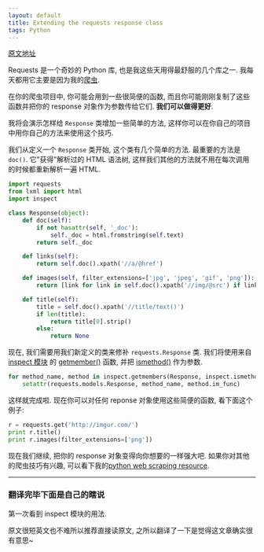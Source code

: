 ```yaml
---
layout: default
title: Extending the requests response class
tags: Python
---
```


[原文地址](http://jakeaustwick.me/extending-the-requests-response-class/)



Requests 是一个奇妙的 Python 库, 也是我这些天用得最舒服的几个库之一. 我每天都用它主要是因为我的[爬虫](http://jakeaustwick.me/python-web-scraping-resource/).



在你的爬虫项目中, 你可能会用到一些很简便的函数, 而且你可能刚刚复制了这些函数并把你的 response 对象作为参数传给它们. **我们可以做得更好**.



我将会演示怎样给 `Response` 类增加一些简单的方法, 这样你可以在你自己的项目中用你自己的方法来使用这个技巧.



我们从定义一个 `Response` 类开始, 这个类有几个简单的方法. 最重要的方法是 `doc()`. 它"获得"解析过的 HTML 语法树, 这样我们其他的方法就不用在每次调用的时候都重新解析一遍 HTML.

```python
import requests
from lxml import html
import inspect

class Response(object):
    def doc(self):
        if not hasattr(self, '_doc'):
            self._doc = html.fromstring(self.text)
        return self._doc

    def links(self):
        return self.doc().xpath('//a/@href')

    def images(self, filter_extensions=['jpg', 'jpeg', 'gif', 'png']):
        return [link for link in self.doc().xpath('//img/@src') if link.endswith(tuple(filter_extensions))]

    def title(self):
        title = self.doc().xpath('//title/text()')
        if len(title):
            return title[0].strip()
        else:
            return None
```



现在, 我们需要用我们新定义的类来修补 `requests.Response` 类. 我们将使用来自 [inspect 模块](http://docs.python.org/2/library/inspect.html) 的 [getmember()](http://docs.python.org/2/library/inspect.html#inspect.getmembers) 函数, 并把 [ismethod()](http://docs.python.org/2/library/inspect.html#inspect.ismethod) 作为参数.

```python
for method_name, method in inspect.getmembers(Response, inspect.ismethod):  
    setattr(requests.models.Response, method_name, method.im_func)
```



这样就完成啦. 现在你可以对任何 reponse 对象使用这些简便的函数, 看下面这个例子:

```python
r = requests.get('http://imgur.com/')
print r.title()
print r.images(filter_extensions=['png'])
```



现在我们继续, 把你的 response 对象变得向你想要的一样强大吧. 如果你对其他的爬虫技巧有兴趣, 可以看下我的[python web scraping resource](http://jakeaustwick.me/extending-the-requests-response-class/jakeaustwick.me/python-web-scraping-resource/).



----------------



### 翻译完毕下面是自己的瞎说



第一次看到 inspect 模块的用法.

原文很短英文也不难所以推荐直接读原文, 之所以翻译了一下是觉得这文章确实很有意思~
